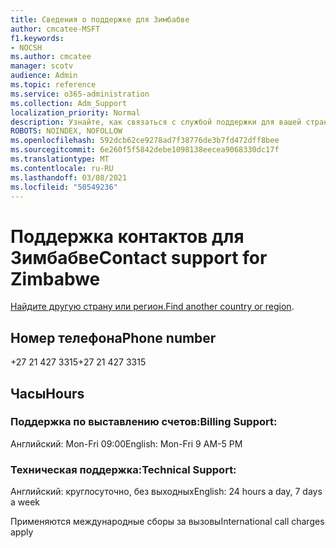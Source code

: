 ```yaml
---
title: Сведения о поддержке для Зимбабве
author: cmcatee-MSFT
f1.keywords:
- NOCSH
ms.author: cmcatee
manager: scotv
audience: Admin
ms.topic: reference
ms.service: o365-administration
ms.collection: Adm_Support
localization_priority: Normal
description: Узнайте, как связаться с службой поддержки для вашей страны или региона.
ROBOTS: NOINDEX, NOFOLLOW
ms.openlocfilehash: 592dcb62ce9278ad7f38776de3b7fd472dff8bee
ms.sourcegitcommit: 6e260f5f5842debe1098138eecea9068330dc17f
ms.translationtype: MT
ms.contentlocale: ru-RU
ms.lasthandoff: 03/08/2021
ms.locfileid: "50549236"
---
```

# <a name="contact-support-for-zimbabwe"></a><span data-ttu-id="6b346-103">Поддержка контактов для Зимбабве</span><span class="sxs-lookup"><span data-stu-id="6b346-103">Contact support for Zimbabwe</span></span>

<span data-ttu-id="6b346-104">[Найдите другую страну или регион.](../contact-support-for-business-products.md)</span><span class="sxs-lookup"><span data-stu-id="6b346-104">[Find another country or region](../contact-support-for-business-products.md).</span></span>

## <a name="phone-number"></a><span data-ttu-id="6b346-105">Номер телефона</span><span class="sxs-lookup"><span data-stu-id="6b346-105">Phone number</span></span>
<span data-ttu-id="6b346-106">+27 21 427 3315</span><span class="sxs-lookup"><span data-stu-id="6b346-106">+27 21 427 3315</span></span>

## <a name="hours"></a><span data-ttu-id="6b346-107">Часы</span><span class="sxs-lookup"><span data-stu-id="6b346-107">Hours</span></span>
### <a name="billing-support"></a><span data-ttu-id="6b346-108">Поддержка по выставлению счетов:</span><span class="sxs-lookup"><span data-stu-id="6b346-108">Billing Support:</span></span>

<span data-ttu-id="6b346-109">Английский: Mon-Fri 09:00</span><span class="sxs-lookup"><span data-stu-id="6b346-109">English: Mon-Fri 9 AM-5 PM</span></span>

### <a name="technical-support"></a><span data-ttu-id="6b346-110">Техническая поддержка:</span><span class="sxs-lookup"><span data-stu-id="6b346-110">Technical Support:</span></span>

<span data-ttu-id="6b346-111">Английский: круглосуточно, без выходных</span><span class="sxs-lookup"><span data-stu-id="6b346-111">English: 24 hours a day, 7 days a week</span></span>

<span data-ttu-id="6b346-112">Применяются международные сборы за вызовы</span><span class="sxs-lookup"><span data-stu-id="6b346-112">International call charges apply</span></span>

